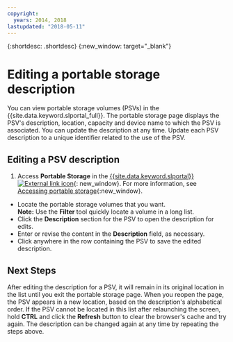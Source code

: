 ```yaml
---
copyright:
  years: 2014, 2018
lastupdated: "2018-05-11"
---
```


{:shortdesc: .shortdesc}
{:new_window: target="_blank"}

# Editing a portable storage description

You can view portable storage volumes (PSVs) in the {{site.data.keyword.slportal_full}}. The portable storage page displays the PSV's description, location, capacity and device name to which the PSV is associated. You can update the description at any time. Update each PSV description to a unique identifier related to the use of the PSV.

## Editing a PSV description

1. Access **Portable Storage** in the  [{{site.data.keyword.slportal}} ![External link icon](../../icons/launch-glyph.svg "External link icon")](https://control.softlayer.com/){: new_window}. For more information, see [Accessing portable storage](/docs/vsi/storage/access-portable-storage-screen.html){:new_window}.
* Locate the portable storage volumes that you want.<br/>**Note:** Use the **Filter** tool quickly locate a volume in a long list.
* Click the **Description** section for the PSV to open the description for edits.
* Enter or revise the content in the **Description** field, as necessary.
* Click anywhere in the row containing the PSV to save the edited description.

## Next Steps

After editing the description for a PSV, it will remain in its original location in the list until you exit the portable storage page. When you reopen the page, the PSV appears in a new location, based on the description's alphabetical order. If the PSV cannot be located in this list after relaunching the screen, hold **CTRL** and click the **Refresh** button to clear the browser's cache and try again. The description can be changed again at any time by repeating the steps above.
